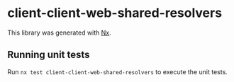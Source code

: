# client-client-web-shared-resolvers

This library was generated with [Nx](https://nx.dev).

## Running unit tests

Run `nx test client-client-web-shared-resolvers` to execute the unit tests.
